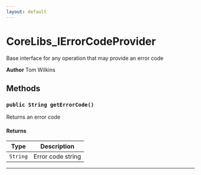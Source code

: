 ```yaml
---
layout: default
---
```

# CoreLibs_IErrorCodeProvider

Base interface for any operation that may provide an error code


**Author** Tom Wilkins

## Methods
### `public String getErrorCode()`

Returns an error code

#### Returns

|Type|Description|
|---|---|
|`String`|Error code string|

---

